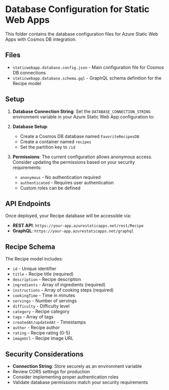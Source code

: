 # Database Configuration for Static Web Apps

This folder contains the database configuration files for Azure Static Web Apps with Cosmos DB integration.

## Files

- `staticwebapp.database.config.json` - Main configuration file for Cosmos DB connections
- `staticwebapp.database.schema.gql` - GraphQL schema definition for the Recipe model

## Setup

1. **Database Connection String**: Set the `DATABASE_CONNECTION_STRING` environment variable in your Azure Static Web App configuration to:
   

2. **Database Setup**: 
   - Create a Cosmos DB database named `FavoriteRecipesDB`
   - Create a container named `recipes`
   - Set the partition key to `/id`

3. **Permissions**: The current configuration allows anonymous access. Consider updating the permissions based on your security requirements:
   - `anonymous` - No authentication required
   - `authenticated` - Requires user authentication
   - Custom roles can be defined

## API Endpoints

Once deployed, your Recipe database will be accessible via:

- **REST API**: `https://your-app.azurestaticapps.net/rest/Recipe`
- **GraphQL**: `https://your-app.azurestaticapps.net/graphql`

## Recipe Schema

The Recipe model includes:
- `id` - Unique identifier
- `title` - Recipe title (required)
- `description` - Recipe description
- `ingredients` - Array of ingredients (required)
- `instructions` - Array of cooking steps (required)
- `cookingTime` - Time in minutes
- `servings` - Number of servings
- `difficulty` - Difficulty level
- `category` - Recipe category
- `tags` - Array of tags
- `createdAt/updatedAt` - Timestamps
- `author` - Recipe author
- `rating` - Recipe rating (0-5)
- `imageUrl` - Recipe image URL

## Security Considerations

- **Connection String**: Store securely as an environment variable
- Review CORS settings for production
- Consider implementing proper authentication roles
- Validate database permissions match your security requirements
